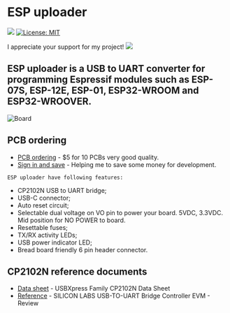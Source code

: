 # ESP uploader
 
[![](https://img.shields.io/github/v/release/srg74/ESP-uploader)](https://img.shields.io/github/v/release/srg74/ESP-uploader)
[![License: MIT](https://img.shields.io/badge/License-MIT-blue.svg?style=flat-square)](https://github.com/srg74/ESP-uploader/blob/master/LICENSE)

I appreciate your support for my project! [![](https://www.paypalobjects.com/en_US/i/btn/btn_donateCC_LG.gif)](https://www.paypal.com/cgi-bin/webscr?cmd=_s-xclick&hosted_button_id=VU7L89Z2RR7S4&source=url)

## ESP uploader is a USB to UART converter for programming Espressif modules such as ESP-07S, ESP-12E, ESP-01, ESP32-WROOM and ESP32-WROOVER.

![Board](https://github.com/srg74/ESP-uploader/blob/master/Images/ESP-uploader_small.jpg)

## PCB ordering

-   [PCB ordering](https://www.pcbway.com/project/shareproject/ESP_uploader.html) - $5 for 10 PCBs very good quality.
-   [Sign in and save](https://www.pcbway.com/setinvite.aspx?inviteid=83580) - Helping me to save some money for development.
```
ESP uploader have following features:
```
-   CP2102N USB to UART bridge;
-   USB-C connector;
-   Auto reset circuit;
-   Selectable dual voltage on VO pin to power your board. 5VDC, 3.3VDC. Mid position for NO POWER to board.
-   Resettable fuses;
-   TX/RX activity LEDs;
-   USB power indicator LED;
-   Bread board friendly 6 pin header connector.

## CP2102N reference documents

-   [Data sheet](https://www.silabs.com/documents/public/data-sheets/cp2102n-datasheet.pdf) - USBXpress Family CP2102N Data Sheet
-   [Reference](https://www.element14.com/community/roadTestReviews/2451/l/silicon-labs-usb-to-uart-bridge-controller-evm-review) - SILICON LABS USB-TO-UART Bridge Controller EVM - Review
